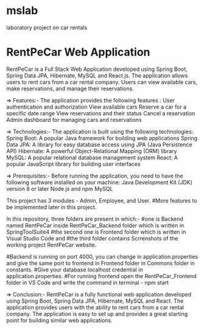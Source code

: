# mslab
laboratory project on car rentals 
# RentPeCar Web Application

RentPeCar is a Full Stack Web Application developed using Spring Boot, Spring Data JPA, Hibernate, MySQL and React.js. The application allows users to rent cars from a car rental company. Users can view available cars, make reservations, and manage their reservations.

=> Features:-
The application provides the following features :
User authentication and authorization
View available cars
Reserve a car for a specific date range
View reservations and their status
Cancel a reservation
Admin dashboard for managing cars and reservations

=> Technologies:-
The application is built using the following technologies:
Spring Boot: A popular Java framework for building web applications
Spring Data JPA: A library for easy database access using JPA (Java Persistence API)
Hibernate: A powerful Object-Relational Mapping (ORM) library
MySQL: A popular relational database management system
React: A popular JavaScript library for building user interfaces

=> Prerequisites:-
Before running the application, you need to have the following software installed on your machine:
Java Development Kit (JDK) version 8 or later
Node.js and npm
MySQL


This project has 3 modules - Admin, Employee, and User.
#More features to be implemented later in this project.

In this repository, three folders are present in which:-
  #one is Backend named RentPeCar inside RentPeCar_Backend folder which is written in SpringToolSuite4
  #the second one is Frontend folder which is written in Visual Studio Code and 
  #the third folder contains Scrrenshots of the working project RentPeCar website.

#Backend is running on port 4000, you can change in application.properties and give the same port to frontend in Frontend folder in Commons folder in constants.
#Give your database localhost credential in application.properties.
#For running frontend open the RentPeCar_Frontend folder in VS Code and write the command in terminal - npm start

=> Conclusion:-
RentPeCar is a fully functional web application developed using Spring Boot, Spring Data JPA, Hibernate, MySQL and React. The application provides users with the ability to rent cars from a car rental company. The application is easy to set up and provides a great starting point for building similar web applications.
